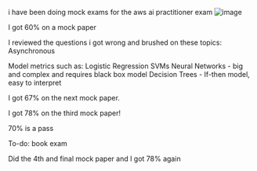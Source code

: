 i have been doing mock exams for the aws ai practitioner exam
![image](https://github.com/user-attachments/assets/e834b281-7090-448e-b93f-6fb6c3b4fb52)

I got 60% on a mock paper

I reviewed the questions i got wrong and brushed on these topics:
Asynchronous 

Model metrics such as:
Logistic Regression
SVMs
Neural Networks - big and complex and requires black box model
Decision Trees - If-then model, easy to interpret 

I got 67% on the next mock paper. 

I got 78% on the third mock paper!

70% is a pass

To-do:
book exam

Did the 4th and final mock paper and I got 78% again 